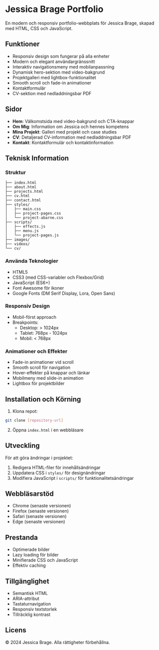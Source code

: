 # Jessica Brage Portfolio

En modern och responsiv portfolio-webbplats för Jessica Brage, skapad med HTML, CSS och JavaScript.

## Funktioner

- Responsiv design som fungerar på alla enheter
- Modern och elegant användargränssnitt
- Interaktiv navigationsmeny med mobilanpassning
- Dynamisk hero-sektion med video-bakgrund
- Projektgalleri med lightbox-funktionalitet
- Smooth scroll och fade-in animationer
- Kontaktformulär
- CV-sektion med nedladdningsbar PDF

## Sidor

- **Hem**: Välkomstsida med video-bakgrund och CTA-knappar
- **Om Mig**: Information om Jessica och hennes kompetens
- **Mina Projekt**: Galleri med projekt och case studies
- **CV**: Detaljerad CV-information med nedladdningsbar PDF
- **Kontakt**: Kontaktformulär och kontaktinformation

## Teknisk Information

### Struktur
```
├── index.html
├── about.html
├── projects.html
├── cv.html
├── contact.html
├── styles/
│   ├── main.css
│   ├── project-pages.css
│   └── project-abarne.css
├── scripts/
│   ├── effects.js
│   ├── menu.js
│   └── project-pages.js
├── images/
├── videos/
└── cv/
```

### Använda Teknologier

- HTML5
- CSS3 (med CSS-variabler och Flexbox/Grid)
- JavaScript (ES6+)
- Font Awesome för ikoner
- Google Fonts (DM Serif Display, Lora, Open Sans)

### Responsiv Design

- Mobil-först approach
- Breakpoints:
  - Desktop: > 1024px
  - Tablet: 768px - 1024px
  - Mobil: < 768px

### Animationer och Effekter

- Fade-in animationer vid scroll
- Smooth scroll för navigation
- Hover-effekter på knappar och länkar
- Mobilmeny med slide-in animation
- Lightbox för projektbilder

## Installation och Körning

1. Klona repot:
```bash
git clone [repository-url]
```

2. Öppna `index.html` i en webbläsare

## Utveckling

För att göra ändringar i projektet:

1. Redigera HTML-filer för innehållsändringar
2. Uppdatera CSS i `styles/` för designändringar
3. Modifiera JavaScript i `scripts/` för funktionalitetsändringar

## Webbläsarstöd

- Chrome (senaste versionen)
- Firefox (senaste versionen)
- Safari (senaste versionen)
- Edge (senaste versionen)

## Prestanda

- Optimerade bilder
- Lazy loading för bilder
- Minifierade CSS och JavaScript
- Effektiv caching

## Tillgänglighet

- Semantisk HTML
- ARIA-attribut
- Tastaturnavigation
- Responsiv textstorlek
- Tillräcklig kontrast

## Licens

© 2024 Jessica Brage. Alla rättigheter förbehållna. 